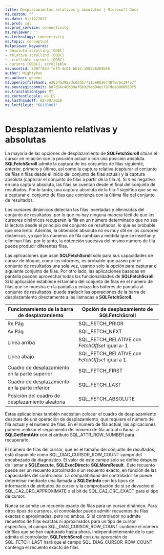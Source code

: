 ```yaml
---
title: Desplazamientos relativos y absolutos | Microsoft Docs
ms.custom: ''
ms.date: 01/19/2017
ms.prod: sql
ms.prod_service: connectivity
ms.reviewer: ''
ms.technology: connectivity
ms.topic: conceptual
helpviewer_keywords:
- absolute scrolling [ODBC]
- relative scrolling [ODBC]
- scrollable cursors [ODBC]
- cursors [ODBC], scrollable
ms.assetid: 3d0ff48d-fef5-4c01-bb1d-a583e6269b66
author: MightyPen
ms.author: genemi
ms.openlocfilehash: e2034a3922dcd3db77113e08a6c48fe7ac39457f
ms.sourcegitcommit: b87d36c46b39af8b929ad94ec707dee8800950f5
ms.translationtype: MT
ms.contentlocale: es-ES
ms.lasthandoff: 02/08/2020
ms.locfileid: "68138061"
---
```

# <a name="relative-and-absolute-scrolling"></a>Desplazamiento relativas y absolutas
La mayoría de las opciones de desplazamiento de **SQLFetchScroll** sitúan el cursor en relación con la posición actual o con una posición absoluta. **SQLFetchScroll** admite la captura de los conjuntos de filas siguiente, anterior, primero y último, así como la captura relativa (capturar el conjunto de filas *n* filas desde el inicio del conjunto de filas actual) y la captura absoluta (capturar el conjunto de filas a partir de la fila *n*). Si *n* es negativo en una captura absoluta, las filas se cuentan desde el final del conjunto de resultados. Por lo tanto, una captura absoluta de la fila-1 significa que se va a capturar el conjunto de filas que comienza con la última fila del conjunto de resultados.  
  
 Los cursores dinámicos detectan las filas insertadas y eliminadas del conjunto de resultados, por lo que no hay ninguna manera fácil de que los cursores dinámicos recuperen la fila en un número determinado que no sea la lectura desde el principio del conjunto de resultados, lo que es probable que sea lento. Además, la obtención absoluta no es muy útil en los cursores dinámicos, ya que los números de fila cambian a medida que se insertan y eliminan filas. por lo tanto, la obtención sucesiva del mismo número de fila puede producir diferentes filas.  
  
 Las aplicaciones que usan **SQLFetchScroll** solo para sus capacidades de cursor de bloque, como los informes, es probable que pasen por el conjunto de resultados una sola vez, usando solo la opción para capturar el siguiente conjunto de filas. Por otro lado, las aplicaciones basadas en pantalla pueden aprovechar todas las funcionalidades de **SQLFetchScroll**. Si la aplicación establece el tamaño del conjunto de filas en el número de filas que se muestra en la pantalla y enlaza los búferes de pantalla al conjunto de resultados, puede traducir las operaciones de la barra de desplazamiento directamente a las llamadas a **SQLFetchScroll**.  
  
|Funcionamiento de la barra de desplazamiento|Opción de desplazamiento de SQLFetchScroll|  
|--------------------------|-------------------------------------|  
|Re Pág|SQL_FETCH_PRIOR|  
|Av Pág|SQL_FETCH_NEXT|  
|Línea arriba|SQL_FETCH_RELATIVE con *FetchOffset* igual a-1|  
|Línea abajo|SQL_FETCH_RELATIVE con *FetchOffset* igual a 1|  
|Cuadro de desplazamiento en la parte superior|SQL_FETCH_FIRST|  
|Cuadro de desplazamiento en la parte inferior|SQL_FETCH_LAST|  
|Posición del cuadro de desplazamiento aleatoria|SQL_FETCH_ABSOLUTE|  
  
 Estas aplicaciones también necesitan colocar el cuadro de desplazamiento después de una operación de desplazamiento, que requiere el número de fila actual y el número de filas. En el número de fila actual, las aplicaciones pueden realizar el seguimiento del número de fila actual o llamar a **SQLGetStmtAttr** con el atributo SQL_ATTR_ROW_NUMBER para recuperarlo.  
  
 El número de filas del cursor, que es el tamaño del conjunto de resultados, está disponible como SQL_DIAG_CURSOR_ROW_COUNT campo del encabezado de diagnóstico. El valor de este campo solo se define después de llamar a **SQLExecute**, **SQLExecDirect**o **SQLMoreResult** . Este recuento puede ser un recuento aproximado o un recuento exacto, en función de las capacidades del controlador. La compatibilidad del controlador se puede determinar mediante una llamada a **SQLGetInfo** con los tipos de información de atributos de cursor y la comprobación de si se devuelve el SQL_CA2_CRC_APPROXIMATE o el bit de SQL_CA2_CRC_EXACT para el tipo de cursor.  
  
 Nunca se admite un recuento exacto de filas para un cursor dinámico. Para otros tipos de cursores, el controlador puede admitir recuentos de filas exactas o aproximadas, pero no ambos. Si el controlador no admite recuentos de filas exactas ni aproximados para un tipo de cursor específico, el campo SQL_DIAG_CURSOR_ROW_COUNT contiene el número de filas que se han capturado hasta ahora. Independientemente de lo que admita el controlador, **SQLFetchScroll** con una *operación* de SQL_FETCH_LAST hará que el campo SQL_DIAG_CURSOR_ROW_COUNT contenga el recuento exacto de filas.
